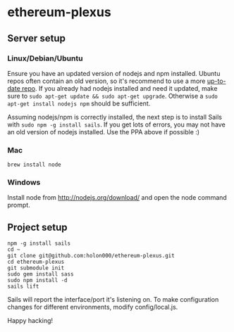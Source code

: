 # ethereum-plexus

## Server setup

### Linux/Debian/Ubuntu
Ensure you have an updated version of nodejs and npm installed. Ubuntu repos often contain an old version, so it's recommend to use a more [up-to-date repo](https://launchpad.net/~chris-lea/+archive/node.js/).
If you already had nodejs installed and need it updated, make sure to `sudo apt-get update && sudo apt-get upgrade`. Otherwise a `sudo apt-get install nodejs npm` should be sufficient.

Assuming nodejs/npm is correctly installed, the next step is to install Sails with `sudo npm -g install sails`. If you get lots of errors, you may not have an old version of nodejs installed. Use the PPA above if possible :)

### Mac
`brew install node`

### Windows
Install node from http://nodejs.org/download/ and open the node command prompt.

## Project setup
```
npm -g install sails
cd ~
git clone git@github.com:holon000/ethereum-plexus.git
cd ethereum-plexus
git submodule init
sudo gem install sass
sudo npm install -d
sails lift
```

Sails will report the interface/port it's listening on. To make configuration changes for different environments, modify config/local.js.

Happy hacking!
